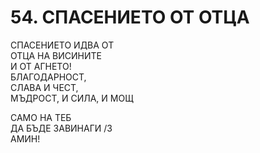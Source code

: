 # 54. СПАСЕНИЕТО ОТ ОТЦА  
  
СПАСЕНИЕТО ИДВА ОТ  
ОТЦА НА ВИСИНИТЕ  
И ОТ АГНЕТО!  
БЛАГОДАРНОСТ,  
СЛАВА И ЧЕСТ,  
МЪДРОСТ, И СИЛА, И МОЩ  
  
САМО НА ТЕБ  
ДА БЪДЕ ЗАВИНАГИ /3  
  АМИН!  
